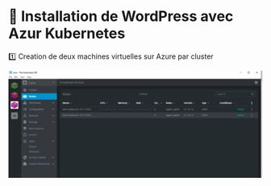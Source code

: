 # :rainbow: Installation de WordPress avec Azur Kubernetes

:one: Creation de deux machines virtuelles sur Azure par cluster

![image](wp1.PNG)
